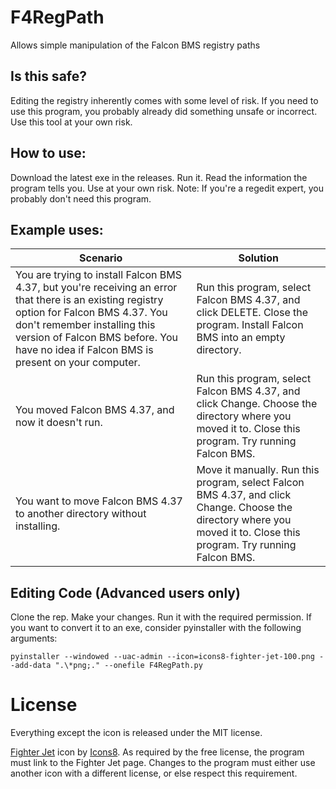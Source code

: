 # F4RegPath
Allows simple manipulation of the Falcon BMS registry paths

## Is this safe?

Editing the registry inherently comes with some level of risk. If you need to use this program, you probably already did something unsafe or incorrect. Use this tool at your own risk.

## How to use:

Download the latest exe in the releases. Run it. Read the information the program tells you. Use at your own risk. Note: If you're a regedit expert, you probably don't need this program.

## Example uses:

| Scenario | Solution |
| ----------- | ----------- |
| You are trying to install Falcon BMS 4.37, but you're receiving an error that there is an existing registry option for Falcon BMS 4.37. You don't remember installing this version of Falcon BMS before. You have no idea if Falcon BMS is present on your computer. | Run this program, select Falcon BMS 4.37, and click DELETE. Close the program. Install Falcon BMS into an empty directory. |
| You moved Falcon BMS 4.37, and now it doesn't run. | Run this program, select Falcon BMS 4.37, and click Change. Choose the directory where you moved it to. Close this program. Try running Falcon BMS. |
| You want to move Falcon BMS 4.37 to another directory without installing. | Move it manually. Run this program, select Falcon BMS 4.37, and click Change. Choose the directory where you moved it to. Close this program. Try running Falcon BMS. |

## Editing Code (Advanced users only)

Clone the rep. Make your changes. Run it with the required permission. If you want to convert it to an exe, consider pyinstaller with the following arguments:

```
pyinstaller --windowed --uac-admin --icon=icons8-fighter-jet-100.png --add-data ".\*png;." --onefile F4RegPath.py
```

# License

Everything except the icon is released under the MIT license.

[Fighter Jet](https://icons8.com/icon/7T9paWRNQ1CI/fighter-jet) icon by [Icons8](https://icons8.com). As required by the free license, the program must link to the Fighter Jet page. Changes to the program must either use another icon with a different license, or else respect this requirement.
